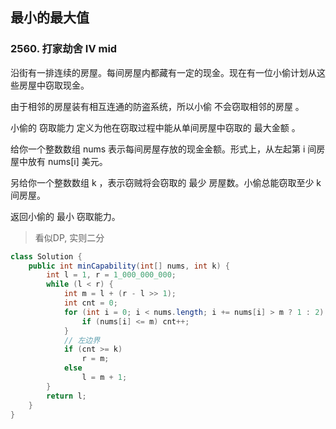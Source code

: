 ## 最小的最大值

### 2560. 打家劫舍 IV mid

沿街有一排连续的房屋。每间房屋内都藏有一定的现金。现在有一位小偷计划从这些房屋中窃取现金。

由于相邻的房屋装有相互连通的防盗系统，所以小偷 不会窃取相邻的房屋 。

小偷的 窃取能力 定义为他在窃取过程中能从单间房屋中窃取的 最大金额 。

给你一个整数数组 nums 表示每间房屋存放的现金金额。形式上，从左起第 i 间房屋中放有 nums[i] 美元。

另给你一个整数数组 k ，表示窃贼将会窃取的 最少 房屋数。小偷总能窃取至少 k 间房屋。

返回小偷的 最小 窃取能力。

> 看似DP, 实则二分

```java
class Solution {
    public int minCapability(int[] nums, int k) {
        int l = 1, r = 1_000_000_000;
        while (l < r) {
            int m = l + (r - l >> 1);
            int cnt = 0;
            for (int i = 0; i < nums.length; i += nums[i] > m ? 1 : 2) {
                if (nums[i] <= m) cnt++;
            }
            // 左边界
            if (cnt >= k)
                r = m;
            else
                l = m + 1;
        }
        return l;
    }
}
```
